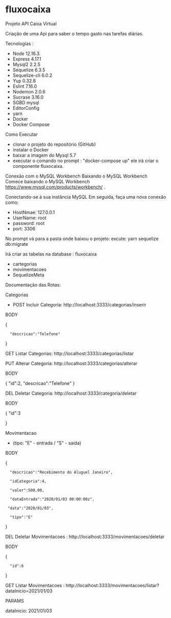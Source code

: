 # fluxocaixa
Projeto API Caixa Virtual

Criação de uma Api para saber o tempo gasto nas tarefas diárias.

Tecnologias :

*	Node 12.16.3.
*	Express 4.17.1
*	Mysql2 2.2.5
*	Sequelize 6.3.5
*	Sequelize-cli 6.0.2
*	Yup 0.32.8
*	Eslint 7.16.0
*	Nodemon 2.0.6
*	Sucrase 3.16.0
*	SGBD mysql
* EditorConfig
* yarn
* Docker
* Docker Compose

Como Executar
*	clonar o projeto do repositório (GitHub)
* instalar o Docker
* baixar a imagem do Mysql 5.7
* executar o comando no prompt : "docker-compose up"
  ele irá criar o componente fluxocaixa.

Conexão com o MySQL Workbench
Baixando o MySQL Workbench
Comece baixando o MySQL Workbench https://www.mysql.com/products/workbench/ .

Conectando-se à sua instância MySQL
Em seguida, faça uma nova conexão como:

* HostNmae: 127.0.0.1
* UserName: root
* password: root
* port: 3306

No prompt vá para a pasta onde baixou o projeto:
 excute: 
  yarn sequelize db:migrate 

Irá criar as tabelas na database : fluxocaixa
   * cartegorias
   * movimentacoes
   * SequelizeMeta

Documentação das Rotas:

 Categorias
  * POST Incluir Categoria: http://localhost:3333/categorias/inserir
  
  BODY
  
  {
  
      "descricao":"Telefone"
      
  }

GET Listar Categorias:  http://localhost:3333/categorias/listar

PUT Alterar Categoria:  http://localhost:3333/categorias/alterar
  
  BODY 
  
  {
     "id":2,
      "descricao":"Telefone"
  }

DEL Deletar Categoria:   http://localhost:3333/categoria/deletar

BODY 

  {
      "id":3
      
  }

Movimentacao
  * (tipo: "E" - entrada / "S" - saída)
  
  BODY 
  
  {
  
      "descricao":"Recebimento do Aluguel Janeiro",
      
      "idCategoria":4,
      
      "valor":500.00,
      
      "dataEntrada":"2020/01/03 00:00:00z",
      
     "data":"2020/01/03",
     
      "tipo":"E"
      
  }

DEL Deletar Movimentacoes :  http://localhost:3333/movimentacoes/deletar
  
  BODY
  
  {
  
      "id":6
      
  }

GET Listar Movimentacoes :  http://localhost:3333/movimentacoes/listar?dataInicio=2021/01/03
  
  PARAMS
  
  dataInicio: 2021/01/03
 


   

